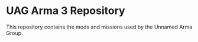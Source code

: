 # UAG Arma 3 Repository

This repository contains the mods and missions used by the Unnamed Arma Group.
